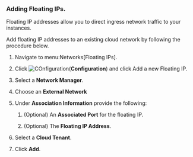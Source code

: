 ### Adding Floating IPs.

Floating IP addresses allow you to direct ingress network traffic to
your instances.

Add floating IP addresses to an existing cloud network by following the
procedure below.

1.  Navigate to menu:Networks\[Floating IPs\].

2.  Click ![COnfiguration](../images/1847.png)(**Configuration**) and
    click Add a new Floating IP.

3.  Select a **Network Manager**.

4.  Choose an **External Network**

5.  Under **Association Information** provide the following:

    1.  (Optional) An **Associated Port** for the floating IP.

    2.  (Optional) The **Floating IP Address**.

6.  Select a **Cloud Tenant**.

7.  Click **Add**.
